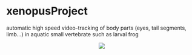 # xenopusProject
automatic high speed video-tracking of body parts (eyes, tail segments, limb…) in aquatic small vertebrate such as larval frog

<p align="center">
<img src="/doc/capturescreen-rostro-caudal-66-60p.gif">
</p>
